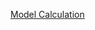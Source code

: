 [Model Calculation](https://docs.google.com/spreadsheets/d/17GeD7GFD7DCslR1IrzgllPrUBMswhDkzj3_5eA8P_a0/edit?usp=sharing)
